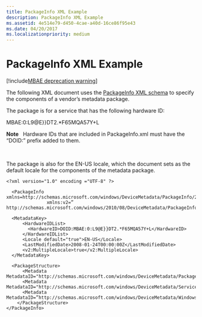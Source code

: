 ```yaml
---
title: PackageInfo XML Example
description: PackageInfo XML Example
ms.assetid: 4e514e79-d450-4cae-a40d-16ce86f95e43
ms.date: 04/20/2017
ms.localizationpriority: medium
---
```


# PackageInfo XML Example

[!include[MBAE deprecation warning](mbae-deprecation-warning.md)]

The following XML document uses the [PackageInfo XML schema](packageinfo-xml-schema.md) to specify the components of a vendor’s metadata package.

The package is for a service that has the following hardware ID:

MBAE:0:L9@E}}DT2.\*F65MQA57Y+L

**Note**  
Hardware IDs that are included in PackageInfo.xml must have the “DOID:” prefix added to them.

 

The package is also for the EN-US locale, which the document sets as the default locale for the components of the metadata package.

``` syntax
<?xml version="1.0" encoding ="UTF-8" ?>

  <PackageInfo xmlns=http://schemas.microsoft.com/windows/DeviceMetadata/PackageInfo/2007/11/
               xmlns:v2=” http://schemas.microsoft.com/windows/2010/08/DeviceMetadata/PackageInfov2”>

  <MetadataKey>
      <HardwareIDList>
        <HardwareID>DOID:MBAE:0:L9@E}}DT2.*F65MQA57Y+L</HardwareID>
      </HardwareIDList>
      <Locale default="true">EN-US</Locale>
      <LastModifiedDate>2008-01-24T00:00:00Z</LastModifiedDate>
      <v2:MultipleLocale>true</v2:MultipleLocale>
  </MetadataKey>

  <PackageStructure>
      <Metadata MetadataID="http://schemas.microsoft.com/windows/DeviceMetadata/PackageInfo/2007/11">PackageInfo.xml</Metadata>
      <Metadata MetadataID="http://schemas.microsoft.com/windows/DeviceMetadata/ServiceInfo/2007/11/">ServiceInformation</Metadata>
      <Metadata MetadataID=”http://schemas.microsoft.com/windows/DeviceMetadata/WindowsInfo/2007/11/”>WindowsInformation</Metadata>
    </PackageStructure>
</PackageInfo>
```

 

 





